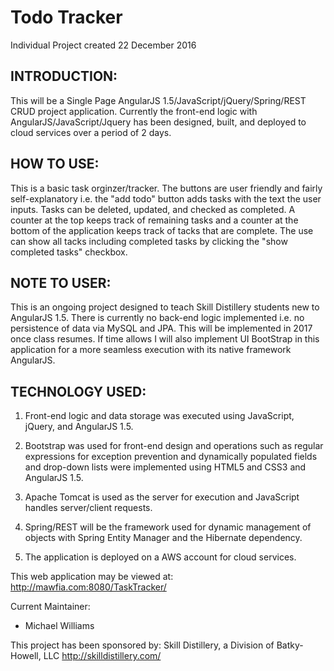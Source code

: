 # Todo Tracker
Individual Project created 22 December 2016

INTRODUCTION:
--------------------
This will be a Single Page AngularJS 1.5/JavaScript/jQuery/Spring/REST CRUD project application.  Currently the front-end logic with AngularJS/JavaScript/Jquery has been designed, built, and deployed to cloud services over a period of 2 days.

HOW TO USE:
---------------------
This is a basic task orginzer/tracker. The buttons are user friendly and fairly self-explanatory i.e. the "add todo" button adds tasks with the text the user inputs.  Tasks can be deleted, updated, and checked as completed.  A counter at the top keeps track of remaining tasks and a counter at the bottom of the application keeps track of tacks that are complete.  The use can show all tacks including completed tasks by clicking the "show completed tasks" checkbox.


NOTE TO USER:
---------------------
This is an ongoing project designed to teach Skill Distillery students new to AngularJS 1.5.  There is currently no back-end logic implemented i.e. no persistence of data via MySQL and JPA.  This will be implemented in 2017 once class resumes.  If time allows I will also implement UI BootStrap in this application for a more seamless execution with its native framework AngularJS.

TECHNOLOGY USED:
-----------------
1.  Front-end logic and data storage was executed using JavaScript, jQuery, and AngularJS 1.5.

2.  Bootstrap was used for front-end design and operations such as regular expressions for exception prevention and dynamically populated fields and drop-down lists were implemented using HTML5 and CSS3 and AngularJS 1.5.

6.  Apache Tomcat is used as the server for execution and JavaScript handles server/client requests.

7.  Spring/REST will be the framework used for dynamic management of objects with Spring Entity Manager and the Hibernate dependency.

8.  The application is deployed on a AWS account for cloud services.

This web application may be viewed at: http://mawfia.com:8080/TaskTracker/

Current Maintainer:
 * Michael Williams

This project has been sponsored by:
Skill Distillery, a Division of Batky-Howell, LLC
http://skilldistillery.com/
